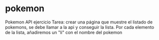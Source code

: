 # pokemon
Pokemon API ejercicio
Tarea:
crear una página que muestre el listado de pokemons, se debe llamar a la api y conseguir la lista. Por cada elemento de la lista, añadiremos un "li" con el nombre del pokemon

